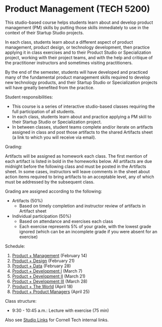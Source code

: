 # Product Management (TECH 5200)

This studio-based course helps students learn about and develop product management (PM) skills by putting those skills immediately to use in the context of their Startup Studio projects.

In each class, students learn about a different aspect of product management, product design, or technology development, then practice applying it in class exercises and to their Product Studio or Specialization project, working with their project teams, and with the help and critique of the practitioner instructors and sometimes visiting practitioners.

By the end of the semester, students will have developed and practiced many of the fundamental product management skills required to develop new technology products, and their Startup Studio or Specialization projects will have greatly benefited from the practice.

Student responsibilities:

* This course is a series of interactive studio-based classes requiring the full participation of all students.
* In each class, students learn about and practice applying a PM skill to their Startup Studio or Specialization project. 
* In between classes, student teams complete and/or iterate on artifacts assigned in class and post those artifacts to the shared Artifacts sheet (a link to which you will receive via email).

Grading:

Artifacts will be assigned as homework each class. The first mention of each artifact is listed in bold in the homeworks below. All artifacts are due midnight before the following class and must be posted in the Artifacts sheet. In some cases, instructors will leave comments in the sheet about action items required to bring artifacts to an acceptable level, any of which must be addressed by the subsequent class.

Grading are assigned according to the following:

* Artifacts (50%)
    * Based on timely completion and instructor review of artifacts in Artifact sheet
* Individual participation (50%)
    * Based on attendance and exercises each class
    * Each exercise represents 5% of your grade, with the lowest grade ignored (which can be an incomplete grade if you were absent for an exercise)

Schedule:

1. [Product + Management](https://github.com/cornelltech/product-management/wiki#session-1-product--management-the-phantom-product) (February 14)
1. [Product + Design](https://github.com/cornelltech/product-management/wiki#session-2-product--design-revenge-of-the-users) (February 21)
1. [Product + Data](https://github.com/cornelltech/product-management/wiki#session-3-product--data-attack-of-the-data) (February 28)
1. [Product + Development I](https://github.com/cornelltech/product-management/wiki#session-4-product--development-part-i-a-new-product) (March 7) 
1. [Product + Development II](https://github.com/cornelltech/product-management/wiki#session-5-product--development-ii-the-code-strikes-back) (March 21)
1. [Product + Development III](https://github.com/cornelltech/product-management/wiki#session-6-product--development-iii-return-of-the-product-manager) (March 28)
1. [Product + The World](https://github.com/cornelltech/product-management/wiki#session-7-product--the-world-the-product-manager-awakens) (April 18)
1. [Product + Product Managers](https://github.com/cornelltech/product-management/wiki#session-8-product--product-managers-the-last-product-manager) (April 25)

Class structure:

* 9:30 - 10:45 a.m.: Lecture with exercise (75 min)

Also see [Studio Links](https://confluence.cornell.edu/pages/viewpage.action?spaceKey=studio&title=Studio+Links+and+Info) for Cornell Tech internal links.

